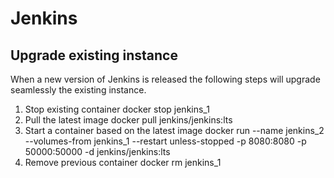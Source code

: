 # Jenkins

## Upgrade existing instance

When a new version of Jenkins is released the following steps will upgrade seamlessly the existing instance.

1. Stop existing container
    docker stop jenkins_1
2. Pull the latest image
    docker pull jenkins/jenkins:lts
3. Start a container based on the latest image
    docker run --name jenkins_2 --volumes-from jenkins_1 --restart unless-stopped -p 8080:8080 -p 50000:50000 -d jenkins/jenkins:lts
4. Remove previous container
    docker rm jenkins_1
